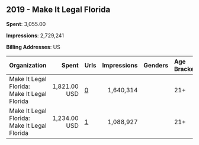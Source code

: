 ## 2019 - Make It Legal Florida 
**Spent**: 3,055.00

**Impressions**: 2,729,241

**Billing Addresses**: US

|Organization|Spent|Urls|Impressions|Genders|Age Brackets|Country Codes|
|:---|---:|:---|---:|:---|:---|:---|
|Make It Legal Florida: Make It Legal Florida|1,821.00 USD|[0](https://www.snap.com/political-ads/asset/f14ad954e8f9cc70a12a294ee962d9094630f9a19b0fc1b74e601668b6df5396?mediaType=png)|1,640,314||21+|united states|
|Make It Legal Florida: Make It Legal Florida|1,234.00 USD|[1](https://www.snap.com/political-ads/asset/8a5148b1e354801d0a84760be03fdf737daec145ef218f16bb2e513fd1bdaeb1?mediaType=mp4)|1,088,927||21+|united states|
